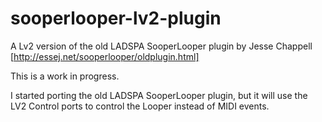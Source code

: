 sooperlooper-lv2-plugin
=======================

A Lv2 version of the old LADSPA SooperLooper plugin by Jesse Chappell [http://essej.net/sooperlooper/oldplugin.html]

This is a work in progress. 

I started porting the old LADSPA SooperLooper plugin, but it will use the LV2 Control ports to control the Looper instead of MIDI events.
